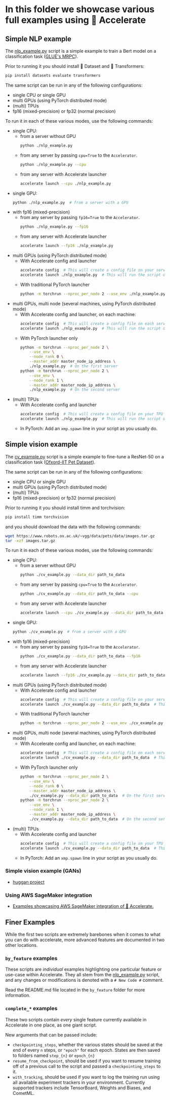 <!---
Copyright 2021 The HuggingFace Team. All rights reserved.

Licensed under the Apache License, Version 2.0 (the "License");
you may not use this file except in compliance with the License.
You may obtain a copy of the License at

    http://www.apache.org/licenses/LICENSE-2.0

Unless required by applicable law or agreed to in writing, software
distributed under the License is distributed on an "AS IS" BASIS,
WITHOUT WARRANTIES OR CONDITIONS OF ANY KIND, either express or implied.
See the License for the specific language governing permissions and
limitations under the License.
-->

# In this folder we showcase various full examples using 🤗 Accelerate

## Simple NLP example

The [nlp_example.py](./nlp_example.py) script is a simple example to train a Bert model on a classification task ([GLUE's MRPC](https://www.microsoft.com/en-us/download/details.aspx?id=52398)).

Prior to running it you should install 🤗 Dataset and 🤗 Transformers:

```bash
pip install datasets evaluate transformers
```

The same script can be run in any of the following configurations:
- single CPU or single GPU
- multi GPUs (using PyTorch distributed mode)
- (multi) TPUs
- fp16 (mixed-precision) or fp32 (normal precision)

To run it in each of these various modes, use the following commands:
- single CPU:
    * from a server without GPU
        ```bash
        python ./nlp_example.py
        ```
    * from any server by passing `cpu=True` to the `Accelerator`.
        ```bash
        python ./nlp_example.py --cpu
        ```
    * from any server with Accelerate launcher
        ```bash
        accelerate launch --cpu ./nlp_example.py
        ```
- single GPU:
    ```bash
    python ./nlp_example.py  # from a server with a GPU
    ```
- with fp16 (mixed-precision)
    * from any server by passing `fp16=True` to the `Accelerator`.
        ```bash
        python ./nlp_example.py --fp16
        ```
    * from any server with Accelerate launcher
        ```bash
        accelerate launch --fp16 ./nlp_example.py
- multi GPUs (using PyTorch distributed mode)
    * With Accelerate config and launcher
        ```bash
        accelerate config  # This will create a config file on your server
        accelerate launch ./nlp_example.py  # This will run the script on your server
        ```
    * With traditional PyTorch launcher
        ```bash
        python -m torchrun --nproc_per_node 2 --use_env ./nlp_example.py
        ```
- multi GPUs, multi node (several machines, using PyTorch distributed mode)
    * With Accelerate config and launcher, on each machine:
        ```bash
        accelerate config  # This will create a config file on each server
        accelerate launch ./nlp_example.py  # This will run the script on each server
        ```
    * With PyTorch launcher only
        ```bash
        python -m torchrun --nproc_per_node 2 \
            --use_env \
            --node_rank 0 \
            --master_addr master_node_ip_address \
            ./nlp_example.py  # On the first server
        python -m torchrun --nproc_per_node 2 \
            --use_env \
            --node_rank 1 \
            --master_addr master_node_ip_address \
            ./nlp_example.py  # On the second server
        ```
- (multi) TPUs
    * With Accelerate config and launcher
        ```bash
        accelerate config  # This will create a config file on your TPU server
        accelerate launch ./nlp_example.py  # This will run the script on each server
        ```
    * In PyTorch:
        Add an `xmp.spawn` line in your script as you usually do.


## Simple vision example

The [cv_example.py](./cv_example.py) script is a simple example to fine-tune a ResNet-50 on a classification task ([Ofxord-IIT Pet Dataset](https://www.robots.ox.ac.uk/~vgg/data/pets/)).

The same script can be run in any of the following configurations:
- single CPU or single GPU
- multi GPUs (using PyTorch distributed mode)
- (multi) TPUs
- fp16 (mixed-precision) or fp32 (normal precision)

Prior to running it you should install timm and torchvision:

```bash
pip install timm torchvision
```

and you should download the data with the following commands:

```bash
wget https://www.robots.ox.ac.uk/~vgg/data/pets/data/images.tar.gz
tar -xzf images.tar.gz
```

To run it in each of these various modes, use the following commands:
- single CPU:
    * from a server without GPU
        ```bash
        python ./cv_example.py --data_dir path_to_data
        ```
    * from any server by passing `cpu=True` to the `Accelerator`.
        ```bash
        python ./cv_example.py --data_dir path_to_data --cpu
        ```
    * from any server with Accelerate launcher
        ```bash
        accelerate launch --cpu ./cv_example.py --data_dir path_to_data
        ```
- single GPU:
    ```bash
    python ./cv_example.py  # from a server with a GPU
    ```
- with fp16 (mixed-precision)
    * from any server by passing `fp16=True` to the `Accelerator`.
        ```bash
        python ./cv_example.py --data_dir path_to_data --fp16
        ```
    * from any server with Accelerate launcher
        ```bash
        accelerate launch --fp16 ./cv_example.py --data_dir path_to_data
- multi GPUs (using PyTorch distributed mode)
    * With Accelerate config and launcher
        ```bash
        accelerate config  # This will create a config file on your server
        accelerate launch ./cv_example.py --data_dir path_to_data  # This will run the script on your server
        ```
    * With traditional PyTorch launcher
        ```bash
        python -m torchrun --nproc_per_node 2 --use_env ./cv_example.py --data_dir path_to_data
        ```
- multi GPUs, multi node (several machines, using PyTorch distributed mode)
    * With Accelerate config and launcher, on each machine:
        ```bash
        accelerate config  # This will create a config file on each server
        accelerate launch ./cv_example.py --data_dir path_to_data  # This will run the script on each server
        ```
    * With PyTorch launcher only
        ```bash
        python -m torchrun --nproc_per_node 2 \
            --use_env \
            --node_rank 0 \
            --master_addr master_node_ip_address \
            ./cv_example.py --data_dir path_to_data  # On the first server
        python -m torchrun --nproc_per_node 2 \
            --use_env \
            --node_rank 1 \
            --master_addr master_node_ip_address \
            ./cv_example.py --data_dir path_to_data  # On the second server
        ```
- (multi) TPUs
    * With Accelerate config and launcher
        ```bash
        accelerate config  # This will create a config file on your TPU server
        accelerate launch ./cv_example.py --data_dir path_to_data  # This will run the script on each server
        ```
    * In PyTorch:
        Add an `xmp.spawn` line in your script as you usually do.

### Simple vision example (GANs)

- [huggan project](https://github.com/huggingface/community-events/tree/main/huggan)

### Using AWS SageMaker integration
- [Examples showcasing AWS SageMaker integration of 🤗 Accelerate.](https://github.com/pacman100/accelerate-aws-sagemaker)
    
## Finer Examples

While the first two scripts are extremely barebones when it comes to what you can do with accelerate, more advanced features are documented in two other locations.

### `by_feature` examples

These scripts are *individual* examples highlighting one particular feature or use-case within Accelerate. They all stem from the [nlp_example.py](./nlp_example.py) script, and any changes or modifications is denoted with a `# New Code #` comment.

Read the README.md file located in the `by_feature` folder for more information.

### `complete_*` examples

These two scripts contain *every* single feature currently available in Accelerate in one place, as one giant script.

New arguments that can be passed include:

- `checkpointing_steps`, whether the various states should be saved at the end of every `n` steps, or `"epoch"` for each epoch. States are then saved to folders named `step_{n}` or `epoch_{n}`
- `resume_from_checkpoint`, should be used if you want to resume training off of a previous call to the script and passed a `checkpointing_steps` to it.
- `with_tracking`, should be used if you want to log the training run using all available experiment trackers in your environment. Currently supported trackers include TensorBoard, Weights and Biases, and CometML.

